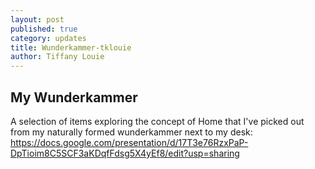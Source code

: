```yaml
---
layout: post
published: true
category: updates
title: Wunderkammer-tklouie
author: Tiffany Louie
---
```

## My Wunderkammer

A selection of items exploring the concept of Home that I've picked out from my naturally formed wunderkammer next to my desk: https://docs.google.com/presentation/d/17T3e76RzxPaP-DpTioim8C5SCF3aKDqfFdsg5X4yEf8/edit?usp=sharing
